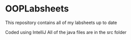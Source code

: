 # OOPLabsheets
This repository contains all of my labsheets up to date

Coded using IntelliJ
All of the java files are in the src folder
